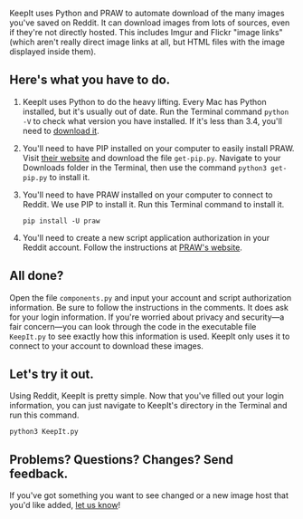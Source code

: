 KeepIt uses Python and PRAW to automate download of the many images you've saved on Reddit. It can download images from lots of sources, even if they're not directly hosted. This includes Imgur and Flickr "image links" (which aren't really direct image links at all, but HTML files with the image displayed inside them).

## Here's what you have to do.

1.  KeepIt uses Python to do the heavy lifting. Every Mac has Python installed, but it's usually out of date. Run the Terminal command `python -V` to check what version you have installed. If it's less than 3.4, you'll need to [download it](https://www.python.org/).

2.  You'll need to have PIP installed on your computer to easily install PRAW. Visit [their website](https://pip.pypa.io/en/stable/installing/) and download the file `get-pip.py`. Navigate to your Downloads folder in the Terminal, then use the command `python3 get-pip.py` to install it.

3.  You'll need to have PRAW installed on your computer to connect to Reddit. We use PIP to install it. Run this Terminal command to install it.

    `pip install -U praw`
4.  You'll need to create a new script application authorization in your Reddit account. Follow the instructions at [PRAW's website](https://praw.readthedocs.io/en/latest/getting_started/authentication.html#script-application).

## All done?

Open the file `components.py` and input your account and script authorization information. Be sure to follow the instructions in the comments. It does ask for your login information. If you're worried about privacy and security—a fair concern—you can look through the code in the executable file `KeepIt.py` to see exactly how this information is used. KeepIt only uses it to connect to your account to download these images.

## Let's try it out.

Using Reddit, KeepIt is pretty simple. Now that you've filled out your login information, you can just navigate to KeepIt's directory in the Terminal and run this command.

`python3 KeepIt.py`

## Problems? Questions? Changes? Send feedback.

If you've got something you want to see changed or a new image host that you'd like added, [let us know](https://andrewrva.typeform.com/to/HL4YOt)!
